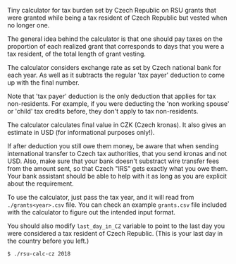 Tiny calculator for tax burden set by Czech Republic on RSU grants that were
granted while being a tax resident of Czech Republic but vested when no longer
one.

The general idea behind the calculator is that one should pay taxes on the
proportion of each realized grant that corresponds to days that you were a tax
resident, of the total length of grant vesting.

The calculator considers exchange rate as set by Czech national bank for each
year. As well as it subtracts the regular 'tax payer' deduction to come up with
the final number.

Note that 'tax payer' deduction is the only deduction that applies for tax
non-residents. For example, if you were deducting the 'non working spouse' or
'child' tax credits before, they don't apply to tax non-residents.

The calculator calculates final value in CZK (Czech kronas). It also gives an
estimate in USD (for informational purposes only!).

If after deduction you still owe them money, be aware that when sending
international transfer to Czech tax authorities, that you send kronas and not
USD. Also, make sure that your bank doesn't substract wire transfer fees from
the amount sent, so that Czech "IRS" gets exactly what you owe them. Your bank
assistant should be able to help with it as long as you are explicit about the
requirement.

To use the calculator, just pass the tax year, and it will read from
`./grants<year>.csv` file. You can check an example `grants.csv` file included
with the calculator to figure out the intended input format.

You should also modify `last_day_in_CZ` variable to point to the last day you
were considered a tax resident of Czech Republic. (This is your last day in the
country before you left.)

```bash
$ ./rsu-calc-cz 2018
```
